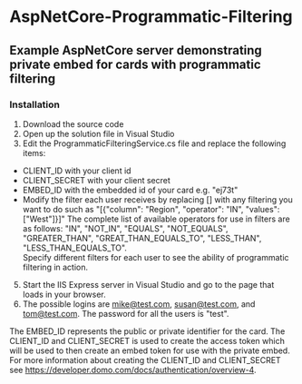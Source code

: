 # AspNetCore-Programmatic-Filtering

## Example AspNetCore server demonstrating private embed for cards with programmatic filtering

### Installation

1. Download the source code
2. Open up the solution file in Visual Studio
3. Edit the ProgrammaticFilteringService.cs file and replace the following items:
  * CLIENT_ID with your client id
  * CLIENT_SECRET with your client secret
  * EMBED_ID with the embedded id of your card e.g. "ej73t"
  * Modify the filter each user receives by replacing [] with any filtering you want to do such as "[{"column": "Region", "operator": "IN", "values": ["West"]}]"
  The complete list of available operators for use in filters are as follows: "IN", "NOT_IN", "EQUALS", "NOT_EQUALS", "GREATER_THAN", "GREAT_THAN_EQUALS_TO", "LESS_THAN", "LESS_THAN_EQUALS_TO".  
  Specify different filters for each user to see the ability of programmatic filtering in action.  
5. Start the IIS Express server in Visual Studio and go to the page that loads in your browser.
6. The possible logins are mike@test.com, susan@test.com, and tom@test.com. The password for all the users is "test".

The EMBED_ID represents the public or private identifier for the card. 
The CLIENT_ID and CLIENT_SECRET is used to create the access token which will be used to then create an embed token for use with the private embed.
For more information about creating the CLIENT_ID and CLIENT_SECRET see https://developer.domo.com/docs/authentication/overview-4.
   
